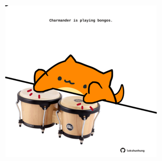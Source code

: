 <!-- built at 01/07/2021, 12:02:39 UTC -->
<p align="center">
  <img width="500" height="500" src="./ReadmeImage.svg">
</p>

